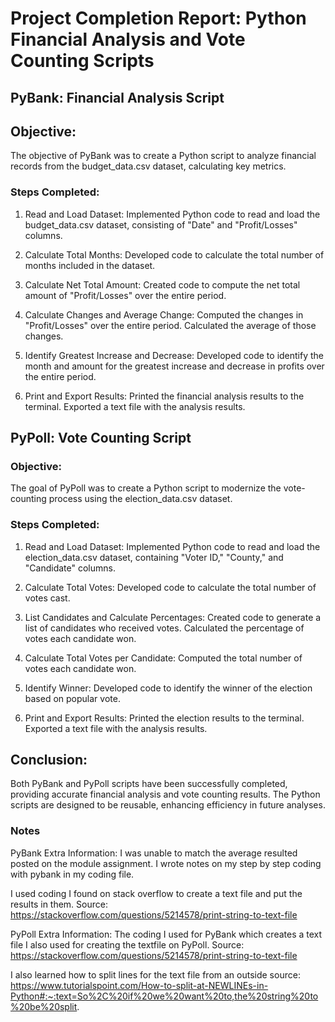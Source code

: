 # Project Completion Report: Python Financial Analysis and Vote Counting Scripts

## PyBank: Financial Analysis Script

## Objective:
The objective of PyBank was to create a Python script to analyze financial records from the budget_data.csv dataset, calculating key metrics.

### Steps Completed:
1. Read and Load Dataset:
Implemented Python code to read and load the budget_data.csv dataset, consisting of "Date" and "Profit/Losses" columns.

2. Calculate Total Months:
Developed code to calculate the total number of months included in the dataset.

3. Calculate Net Total Amount:
Created code to compute the net total amount of "Profit/Losses" over the entire period.

4. Calculate Changes and Average Change:
Computed the changes in "Profit/Losses" over the entire period.
Calculated the average of those changes.

5. Identify Greatest Increase and Decrease:
Developed code to identify the month and amount for the greatest increase and decrease in profits over the entire period.

6. Print and Export Results:
Printed the financial analysis results to the terminal.
Exported a text file with the analysis results.

## PyPoll: Vote Counting Script
### Objective:
The goal of PyPoll was to create a Python script to modernize the vote-counting process using the election_data.csv dataset.

### Steps Completed:

1. Read and Load Dataset:
Implemented Python code to read and load the election_data.csv dataset, containing "Voter ID," "County," and "Candidate" columns.

2. Calculate Total Votes:
Developed code to calculate the total number of votes cast.

3. List Candidates and Calculate Percentages:
Created code to generate a list of candidates who received votes.
Calculated the percentage of votes each candidate won.

4. Calculate Total Votes per Candidate:
Computed the total number of votes each candidate won.

5. Identify Winner:
Developed code to identify the winner of the election based on popular vote.

6. Print and Export Results:
Printed the election results to the terminal.
Exported a text file with the analysis results.

## Conclusion:
Both PyBank and PyPoll scripts have been successfully completed, providing accurate financial analysis and vote counting results. The Python scripts are designed to be reusable, enhancing efficiency in future analyses.

### Notes
PyBank Extra Information: 
I was unable to match the average resulted posted on the module assignment.
I wrote notes on my step by step coding with pybank in my coding file. 

I used coding I found on stack overflow to create a text file and put the results in them. 
Source: https://stackoverflow.com/questions/5214578/print-string-to-text-file


PyPoll Extra Information:
The coding I used for PyBank which creates a text file I also used for creating the textfile on PyPoll.
Source: https://stackoverflow.com/questions/5214578/print-string-to-text-file

I also learned how to split lines for the text file from an outside source:
https://www.tutorialspoint.com/How-to-split-at-NEWLINEs-in-Python#:~:text=So%2C%20if%20we%20want%20to,the%20string%20to%20be%20split.
